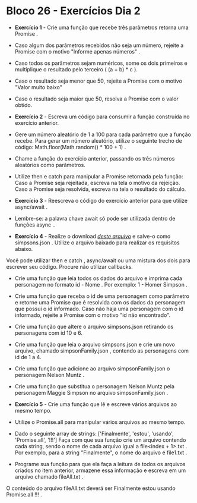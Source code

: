 # Bloco 26 - Exercícios Dia 2


- **Exercício 1** - Crie uma função que recebe três parâmetros retorna uma Promise .

- Caso algum dos parâmetros recebidos não seja um número, rejeite a Promise com o motivo "Informe apenas números" .
- Caso todos os parâmetros sejam numéricos, some os dois primeiros e multiplique o resultado pelo terceiro ( (a + b) * c ).
- Caso o resultado seja menor que 50, rejeite a Promise com o motivo "Valor muito baixo"
- Caso o resultado seja maior que 50, resolva a Promise com o valor obtido.


- **Exercício 2** - Escreva um código para consumir a função construída no exercício anterior.

- Gere um número aleatório de 1 a 100 para cada parâmetro que a função recebe. Para gerar um número aleatório, utilize o seguinte trecho de código: Math.floor(Math.random() * 100 + 1) .
- Chame a função do exercício anterior, passando os três números aleatórios como parâmetros.
- Utilize then e catch para manipular a Promise retornada pela função:
Caso a Promise seja rejeitada, escreva na tela o motivo da rejeição.
Caso a Promise seja resolvida, escreva na tela o resultado do cálculo.

- **Exercício 3** - Reescreva o código do exercício anterior para que utilize async/await .

- Lembre-se: a palavra chave await só pode ser utilizada dentro de funções async ..


- **Exercício 4** - Realize o download _[deste arquivo](https://s3.us-east-2.amazonaws.com/assets.app.betrybe.com/back-end/nodejs/async-flow/simpsons-94f8eb570f2ea830462ee2375ded177b.json)_ e salve-o como simpsons.json . Utilize o arquivo baixado para realizar os requisitos abaixo.

Você pode utilizar then e catch , async/await ou uma mistura dos dois para escrever seu código. Procure não utilizar callbacks.
- Crie uma função que leia todos os dados do arquivo e imprima cada personagem no formato id - Nome . Por exemplo: 1 - Homer Simpson .
- Crie uma função que receba o id de uma personagem como parâmetro e retorne uma Promise que é resolvida com os dados da personagem que possui o id informado. Caso não haja uma personagem com o id informado, rejeite a Promise com o motivo "id não encontrado".
- Crie uma função que altere o arquivo simpsons.json retirando os personagens com id 10 e 6.
- Crie uma função que leia o arquivo simpsons.json e crie um novo arquivo, chamado simpsonFamily.json , contendo as personagens com id de 1 a 4.
- Crie uma função que adicione ao arquivo simpsonFamily.json o personagem Nelson Muntz .
- Crie uma função que substitua o personagem Nelson Muntz pela personagem Maggie Simpson no arquivo simpsonFamily.json .


- **Exercício 5** - Crie uma função que lê e escreve vários arquivos ao mesmo tempo.

- Utilize o Promise.all para manipular vários arquivos ao mesmo tempo.
- Dado o seguinte array de strings: ['Finalmente', 'estou', 'usando', 'Promise.all', '!!!'] Faça com que sua função crie um arquivo contendo cada string, sendo o nome de cada arquivo igual a file<index + 1>.txt . Por exemplo, para a string "Finalmente", o nome do arquivo é file1.txt .
- Programe sua função para que ela faça a leitura de todos os arquivos criados no item anterior, armazene essa informação e escreva em um arquivo chamado fileAll.txt .

O conteúdo do arquivo fileAll.txt deverá ser Finalmente estou usando Promise.all !!! .

